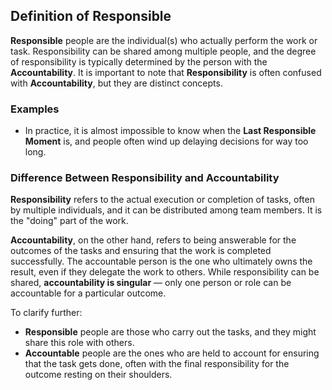 ## Definition of Responsible

**Responsible** people are the individual(s) who actually perform the work or task. Responsibility can be shared among multiple people, and the degree of responsibility is typically determined by the person with the **Accountability**. It is important to note that **Responsibility** is often confused with **Accountability**, but they are distinct concepts.

### Examples
- In practice, it is almost impossible to know when the **Last Responsible Moment** is, and people often wind up delaying decisions for way too long.

### Difference Between Responsibility and Accountability

**Responsibility** refers to the actual execution or completion of tasks, often by multiple individuals, and it can be distributed among team members. It is the "doing" part of the work.

**Accountability**, on the other hand, refers to being answerable for the outcomes of the tasks and ensuring that the work is completed successfully. The accountable person is the one who ultimately owns the result, even if they delegate the work to others. While responsibility can be shared, **accountability is singular** — only one person or role can be accountable for a particular outcome. 

To clarify further:
- **Responsible** people are those who carry out the tasks, and they might share this role with others.
- **Accountable** people are the ones who are held to account for ensuring that the task gets done, often with the final responsibility for the outcome resting on their shoulders.
